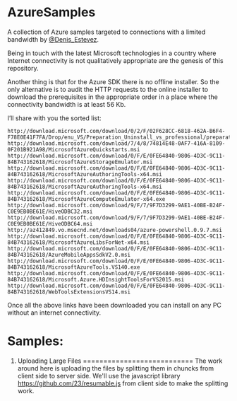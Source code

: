 # AzureSamples
A collection of  Azure samples targeted to connections with a limited bandwidth by <a href="http://www.linkedin.com/in/destevezquesada">@Denis_Estevez</a>.

Being in touch with the latest Microsoft technologies in a country where Internet connectivity is not qualitatively appropriate are the genesis of this repository.

Another thing is that for the Azure SDK there is no offline installer. So the only alternative is to audit the HTTP requests to the online installer to download the prerequisites in the appropriate order in a place where the connectivity bandwidth is at least 56 Kb.

I’ll share with you the sorted list:

    http://download.microsoft.com/download/0/2/F/02F628CC-6818-462A-B6F4-F78E0E41F7FA/Drop/enu_VS/Preparation_Uninstall_vs_professional/preparation.exe
    http://download.microsoft.com/download/7/4/8/74814E48-0AF7-416A-8109-0F201B921A98/MicrosoftAzureQuickstarts.msi
    http://download.microsoft.com/download/0/F/E/0FE64840-9806-4D3C-9C11-84B743162618/MicrosoftAzureStorageEmulator.msi
    http://download.microsoft.com/download/0/F/E/0FE64840-9806-4D3C-9C11-84B743162618/MicrosoftAzureAuthoringTools-x64.msi
    http://download.microsoft.com/download/0/F/E/0FE64840-9806-4D3C-9C11-84B743162618/MicrosoftAzureAuthoringTools-x64.msi
    http://download.microsoft.com/download/0/F/E/0FE64840-9806-4D3C-9C11-84B743162618/MicrosoftAzureComputeEmulator-x64.exe
    http://download.microsoft.com/download/9/F/7/9F7D3299-9AE1-40BE-B24F-C0E9EB0BE61E/HiveODBC32.msi
    http://download.microsoft.com/download/9/F/7/9F7D3299-9AE1-40BE-B24F-C0E9EB0BE61E/HiveODBC64.msi
    http://az412849.vo.msecnd.net/downloads04/azure-powershell.0.9.7.msi
    http://download.microsoft.com/download/0/F/E/0FE64840-9806-4D3C-9C11-84B743162618/MicrosoftAzureLibsForNet-x64.msi
    http://download.microsoft.com/download/0/F/E/0FE64840-9806-4D3C-9C11-84B743162618/AzureMobileAppsSdkV2.0.msi
    http://download.microsoft.com/download/0/F/E/0FE64840-9806-4D3C-9C11-84B743162618/MicrosoftAzureTools.VS140.exe
    http://download.microsoft.com/download/0/F/E/0FE64840-9806-4D3C-9C11-84B743162618/Microsoft.Azure.HDInsightToolsForVS2015.msi
    http://download.microsoft.com/download/0/F/E/0FE64840-9806-4D3C-9C11-84B743162618/WebToolsExtensionsVS14.msi

Once all the above links have been downloaded you can install on any PC without an internet connectivity.

Samples:
====================================================================================

1. Uploading Large Files
===========================
The work around here is uploading the files by splitting them in chuncks from client side to server side. 
We'll use the javascript library https://github.com/23/resumable.js from client side to make the splitting work.



